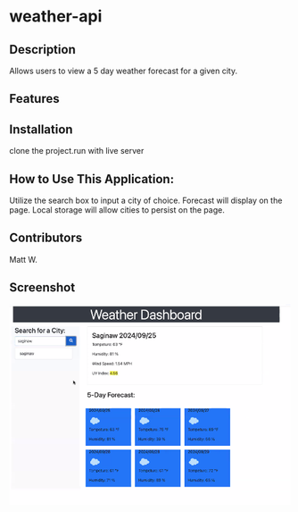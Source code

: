 # weather-api

  ## Description
  Allows users to view a 5 day weather forecast for a given city.
  ## Features
  
  ## Installation
  clone the project.run with live server
  ## How to Use This Application:
  Utilize the search box to input a city of choice.  Forecast will display on the page.  Local storage will allow cities to persist on the page. 
  ## Contributors
  Matt W. 

 ## Screenshot

![picture of dashboard](20698B76-2A78-47EE-9CCB-9D6C7F19151E-1.png)